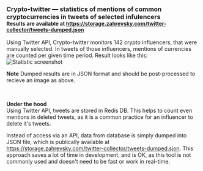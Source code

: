 ### Crypto-twitter — statistics of mentions of common cryptocurrencies in tweets of selected infulencers<br><sup>Results are available at https://storage.zahrevsky.com/twitter-collector/tweets-dumped.json<br/></sup>

Using Twitter API, Crypto-twitter monitors 142 crypto influencers, that were manually selected. In tweets of those influencers, mentions of currencies are counted per given time period. Result looks like this:
![Statistic screenshot](https://storage.zahrevsky.com/stats-example.png)

**Note** Dumped results are in JSON format and should be post-processed to recieve an image as above.

<br/>

**Under the hood**<br/>Using Twitter API, tweets are stored in Redis DB. This helps to count even mentions in deleted tweets, as it is a common practice for an influencer to delete it's tweets.

Instead of access via an API, data from database is simply dumped into JSON file, which is publically available at https://storage.zahrevsky.com/twitter-collector/tweets-dumped.sjon. This approach saves a lot of time in development, and is OK, as this tool is not commonly used and doesn't need to be fast or work in real-time.
